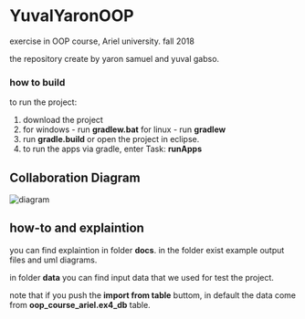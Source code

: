 # YuvalYaronOOP
exercise in OOP course, Ariel university. fall 2018

the repository create by yaron samuel and yuval gabso.


### how to build
to run the project:

1. download the project
2. for windows - run **gradlew.bat**
   for linux - run **gradlew**
3. run **gradle.build** or open the project in eclipse.
4. to run the apps via gradle, enter Task: **runApps**

## Collaboration Diagram
 ![diagram](https://github.com/SamYaron/YuvalYaronOOP/blob/master/docs/Collaboration_Diagram.JPG)

## how-to and explaintion
you can find explaintion in folder **docs**. in the folder exist example output files and uml diagrams.

in folder **data** you can find input data that we used for test the project.

note that if you push the **import from table** buttom, in default the data come from **oop_course_ariel.ex4_db** table.
